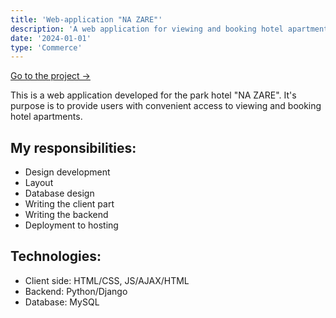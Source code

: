 ```yaml
---
title: 'Web-application "NA ZARE"'
description: 'A web application for viewing and booking hotel apartments online.'
date: '2024-01-01'
type: 'Commerce'
---
```


[Go to the project →](https://nazare.by)

This is a web application developed for the park hotel "NA ZARE". It's purpose is to provide users with convenient access to viewing and booking hotel apartments.

## My responsibilities:
- Design development
- Layout
- Database design
- Writing the client part
- Writing the backend
- Deployment to hosting

## Technologies:
- Client side: HTML/CSS, JS/AJAX/HTML
- Backend: Python/Django
- Database: MySQL